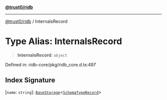 [**@trust0/ridb**](../README.md)

***

[@trust0/ridb](../README.md) / InternalsRecord

# Type Alias: InternalsRecord

> **InternalsRecord**: `object`

Defined in: ridb-core/pkg/ridb\_core.d.ts:497

## Index Signature

\[`name`: `string`\]: [`BaseStorage`](../classes/BaseStorage.md)\<[`SchemaTypeRecord`](SchemaTypeRecord.md)\>
